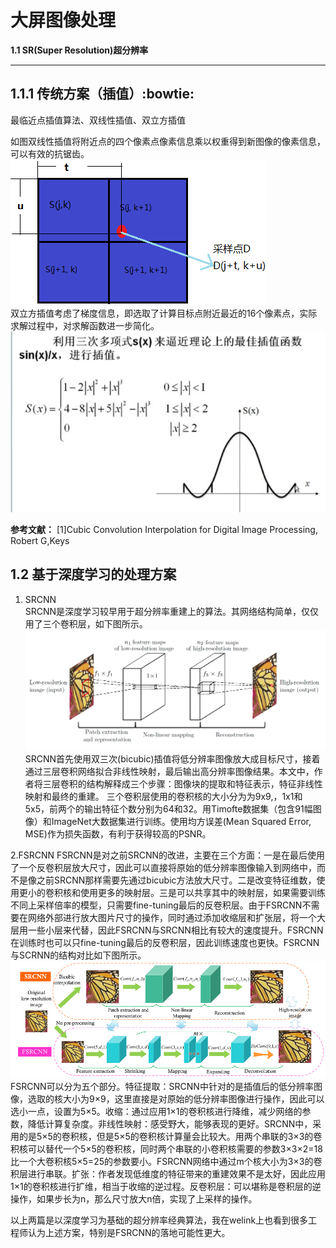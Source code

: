 大屏图像处理 
====
**1.1 SR(Super Resolution)超分辨率** 

----
**1.1.1 传统方案（插值）:bowtie:**  
----
最临近点插值算法、双线性插值、双立方插值  
  
如图双线性插值将附近点的四个像素点像素信息乘以权重得到新图像的像素信息，可以有效的抗锯齿。
![fig1](https://github.com/dhhhe/fieldwork/blob/master/figure/双线性插值.bmp)  
双立方插值考虑了梯度信息，即选取了计算目标点附近最近的16个像素点，实际求解过程中，对求解函数进一步简化。 
![fig2](https://github.com/dhhhe/fieldwork/blob/master/figure/双立方插值2.bmp)  



**参考文献：** 
[1]Cubic Convolution Interpolation for Digital Image Processing, Robert G,Keys    
  
**1.2 基于深度学习的处理方案** 
----
1. SRCNN  
SRCNN是深度学习较早用于超分辨率重建上的算法。其网络结构简单，仅仅用了三个卷积层，如下图所示。 
![fig3](https://github.com/dhhhe/fieldwork/blob/master/figure/SRCNN.bmp)  
SRCNN首先使用双三次(bicubic)插值将低分辨率图像放大成目标尺寸，接着通过三层卷积网络拟合非线性映射，最后输出高分辨率图像结果。本文中，作者将三层卷积的结构解释成三个步骤：图像块的提取和特征表示，特征非线性映射和最终的重建。 
三个卷积层使用的卷积核的大小分为为9x9,，1x1和5x5，前两个的输出特征个数分别为64和32。用Timofte数据集（包含91幅图像）和ImageNet大数据集进行训练。使用均方误差(Mean Squared Error, MSE)作为损失函数，有利于获得较高的PSNR。  

2.FSRCNN
FSRCNN是对之前SRCNN的改进，主要在三个方面：一是在最后使用了一个反卷积层放大尺寸，因此可以直接将原始的低分辨率图像输入到网络中，而不是像之前SRCNN那样需要先通过bicubic方法放大尺寸。二是改变特征维数，使用更小的卷积核和使用更多的映射层。三是可以共享其中的映射层，如果需要训练不同上采样倍率的模型，只需要fine-tuning最后的反卷积层。由于FSRCNN不需要在网络外部进行放大图片尺寸的操作，同时通过添加收缩层和扩张层，将一个大层用一些小层来代替，因此FSRCNN与SRCNN相比有较大的速度提升。FSRCNN在训练时也可以只fine-tuning最后的反卷积层，因此训练速度也更快。FSRCNN与SCRNN的结构对比如下图所示。 
![fig4](https://github.com/dhhhe/fieldwork/blob/master/figure/FSRCNN.bmp)  
FSRCNN可以分为五个部分。特征提取：SRCNN中针对的是插值后的低分辨率图像，选取的核大小为9×9，这里直接是对原始的低分辨率图像进行操作，因此可以选小一点，设置为5×5。收缩：通过应用1×1的卷积核进行降维，减少网络的参数，降低计算复杂度。非线性映射：感受野大，能够表现的更好。SRCNN中，采用的是5×5的卷积核，但是5×5的卷积核计算量会比较大。用两个串联的3×3的卷积核可以替代一个5×5的卷积核，同时两个串联的小卷积核需要的参数3×3×2=18比一个大卷积核5×5=25的参数要小。FSRCNN网络中通过m个核大小为3×3的卷积层进行串联。扩张：作者发现低维度的特征带来的重建效果不是太好，因此应用1×1的卷积核进行扩维，相当于收缩的逆过程。反卷积层：可以堪称是卷积层的逆操作，如果步长为n，那么尺寸放大n倍，实现了上采样的操作。  
  
  以上两篇是以深度学习为基础的超分辨率经典算法，我在welink上也看到很多工程师认为上述方案，特别是FSRCNN的落地可能性更大。 

  

